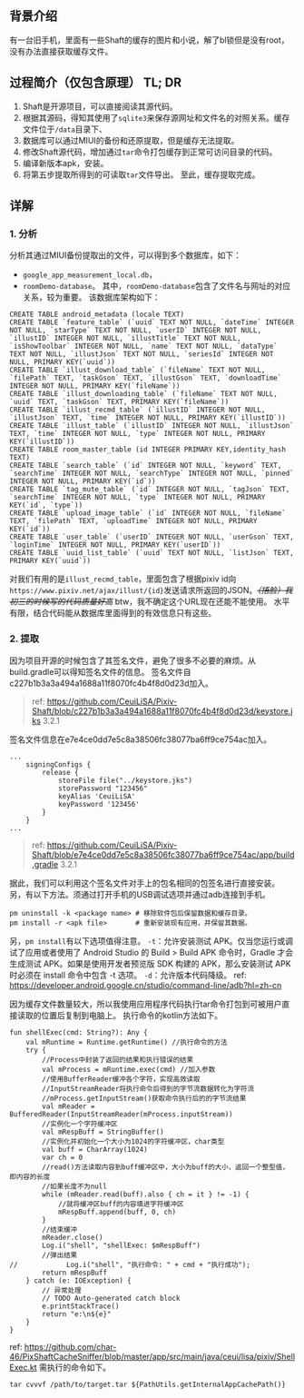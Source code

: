 ## 背景介绍
有一台旧手机，里面有一些Shaft的缓存的图片和小说，解了bl锁但是没有root，没有办法直接获取缓存文件。
## 过程简介（仅包含原理） TL; DR
 1. Shaft是开源项目，可以直接阅读其源代码。
 2. 根据其源码，得知其使用了`sqlite3`来保存源网址和文件名的对照关系。缓存文件位于`/data`目录下、
 3. 数据库可以通过MIUI的备份和还原提取，但是缓存无法提取。
 4. 修改Shaft源代码，增加通过`tar`命令打包缓存到正常可访问目录的代码。
 5. 编译新版本apk，安装。
 6. 将第五步提取所得到的可读取`tar`文件导出。
至此，缓存提取完成。
## 详解
### 1. 分析
分析其通过MIUI备份提取出的文件，可以得到多个数据库，如下：
 + `google_app_measurement_local.db`，
 + `roomDemo-database`。
其中，`roomDemo-database`包含了文件名与网址的对应关系，较为重要。
该数据库架构如下：
```
CREATE TABLE android_metadata (locale TEXT)
CREATE TABLE `feature_table` (`uuid` TEXT NOT NULL, `dateTime` INTEGER NOT NULL, `starType` TEXT NOT NULL, `userID` INTEGER NOT NULL, `illustID` INTEGER NOT NULL, `illustTitle` TEXT NOT NULL, `isShowToolbar` INTEGER NOT NULL, `name` TEXT NOT NULL, `dataType` TEXT NOT NULL, `illustJson` TEXT NOT NULL, `seriesId` INTEGER NOT NULL, PRIMARY KEY(`uuid`))
CREATE TABLE `illust_download_table` (`fileName` TEXT NOT NULL, `filePath` TEXT, `taskGson` TEXT, `illustGson` TEXT, `downloadTime` INTEGER NOT NULL, PRIMARY KEY(`fileName`))
CREATE TABLE `illust_downloading_table` (`fileName` TEXT NOT NULL, `uuid` TEXT, `taskGson` TEXT, PRIMARY KEY(`fileName`))
CREATE TABLE `illust_recmd_table` (`illustID` INTEGER NOT NULL, `illustJson` TEXT, `time` INTEGER NOT NULL, PRIMARY KEY(`illustID`))
CREATE TABLE `illust_table` (`illustID` INTEGER NOT NULL, `illustJson` TEXT, `time` INTEGER NOT NULL, `type` INTEGER NOT NULL, PRIMARY KEY(`illustID`))
CREATE TABLE room_master_table (id INTEGER PRIMARY KEY,identity_hash TEXT)
CREATE TABLE `search_table` (`id` INTEGER NOT NULL, `keyword` TEXT, `searchTime` INTEGER NOT NULL, `searchType` INTEGER NOT NULL, `pinned` INTEGER NOT NULL, PRIMARY KEY(`id`))
CREATE TABLE `tag_mute_table` (`id` INTEGER NOT NULL, `tagJson` TEXT, `searchTime` INTEGER NOT NULL, `type` INTEGER NOT NULL, PRIMARY KEY(`id`, `type`))
CREATE TABLE `upload_image_table` (`id` INTEGER NOT NULL, `fileName` TEXT, `filePath` TEXT, `uploadTime` INTEGER NOT NULL, PRIMARY KEY(`id`))
CREATE TABLE `user_table` (`userID` INTEGER NOT NULL, `userGson` TEXT, `loginTime` INTEGER NOT NULL, PRIMARY KEY(`userID`))
CREATE TABLE `uuid_list_table` (`uuid` TEXT NOT NULL, `listJson` TEXT, PRIMARY KEY(`uuid`))
```
对我们有用的是`illust_recmd_table`，里面包含了根据pixiv id向`https://www.pixiv.net/ajax/illust/{id}`发送请求所返回的JSON。~~*（捂脸）我初三的时候写的代码质量好高*~~ btw，我不确定这个URL现在还能不能使用。
水平有限，结合代码能从数据库里面得到的有效信息只有这些。
### 2. 提取
因为项目开源的时候包含了其签名文件，避免了很多不必要的麻烦。从build.gradle可以得知签名文件的信息。
签名文件自c227b1b3a3a494a1688a11f8070fc4b4f8d0d23d加入。
> ref: https://github.com/CeuiLiSA/Pixiv-Shaft/blob/c227b1b3a3a494a1688a11f8070fc4b4f8d0d23d/keystore.jks
> 3.2.1
>  

签名文件信息在e7e4ce0dd7e5c8a38506fc38077ba6ff9ce754ac加入。
```
...
    signingConfigs {
        release {
            storeFile file("../keystore.jks")
            storePassword "123456"
            keyAlias 'CeuiLiSA'
            keyPassword '123456'
        }
    }
...
```
> ref: https://github.com/CeuiLiSA/Pixiv-Shaft/blob/e7e4ce0dd7e5c8a38506fc38077ba6ff9ce754ac/app/build.gradle
> 3.2.1
> 

据此，我们可以利用这个签名文件对手上的包名相同的包签名进行直接安装。
另，有以下方法。须通过打开手机的USB调试选项并通过adb连接到手机。
```
pm uninstall -k <package name> # 移除软件包后保留数据和缓存目录。
pm install -r <apk file>       # 重新安装现有应用，并保留其数据。
```
另，`pm install`有以下选项值得注意。
`-t`：允许安装测试 APK。仅当您运行或调试了应用或者使用了 Android Studio 的 Build > Build APK 命令时，Gradle 才会生成测试 APK。如果是使用开发者预览版 SDK 构建的 APK，那么安装测试 APK 时必须在 install 命令中包含 -t 选项。
`-d`：允许版本代码降级。
ref: https://developer.android.google.cn/studio/command-line/adb?hl=zh-cn

因为缓存文件数量较大，所以我使用应用程序代码执行tar命令打包到可被用户直接读取的位置后复制到电脑上。
执行命令的kotlin方法如下。
```
fun shellExec(cmd: String?): Any {
    val mRuntime = Runtime.getRuntime() //执行命令的方法
    try {
        //Process中封装了返回的结果和执行错误的结果
        val mProcess = mRuntime.exec(cmd) //加入参数
        //使用BufferReader缓冲各个字符，实现高效读取
        //InputStreamReader将执行命令后得到的字节流数据转化为字符流
        //mProcess.getInputStream()获取命令执行后的的字节流结果
        val mReader = BufferedReader(InputStreamReader(mProcess.inputStream))
        //实例化一个字符缓冲区
        val mRespBuff = StringBuffer()
        //实例化并初始化一个大小为1024的字符缓冲区，char类型
        val buff = CharArray(1024)
        var ch = 0
        //read()方法读取内容到buff缓冲区中，大小为buff的大小，返回一个整型值，即内容的长度
        //如果长度不为null
        while (mReader.read(buff).also { ch = it } != -1) {
            //就将缓冲区buff的内容填进字符缓冲区
            mRespBuff.append(buff, 0, ch)
        }
        //结束缓冲
        mReader.close()
        Log.i("shell", "shellExec: $mRespBuff")
        //弹出结果
//            Log.i("shell", "执行命令: " + cmd + "执行成功");
        return mRespBuff
    } catch (e: IOException) {
        // 异常处理
        // TODO Auto-generated catch block
        e.printStackTrace()
        return "e:\n${e}"
    }
}
```
ref: https://github.com/char-46/PixShaftCacheSniffer/blob/master/app/src/main/java/ceui/lisa/pixiv/ShellExec.kt
需执行的命令如下。
```
tar cvvvf /path/to/target.tar ${PathUtils.getInternalAppCachePath()}
```
